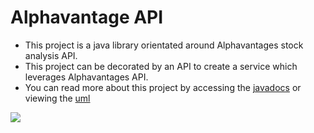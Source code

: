 # Alphavantage API
* This project is a java library orientated around Alphavantages stock analysis API.
* This project can be decorated by an API to create a service which leverages Alphavantages API.
* You can read more about this project by accessing the [javadocs](https://git-leon.github.io/spring.alphavantagewrapper/docs/index.html) or viewing the [uml](https://raw.githubusercontent.com/Git-Leon/spring.alphavantagewrapper/master/uml.png)

<img src = "./uml.png">
